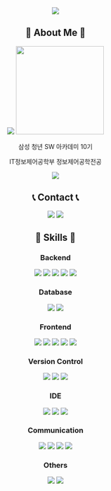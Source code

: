 <div align="center">
    <img src="https://capsule-render.vercel.app/api?type=venom&color=f9c1de&height=200&section=header&text=Hi!%20I'm%20Juyi%20Kim.&fontSize=50&fontColor=383838" />
</div>

<div align="center">
    <h2> 🎈 About Me 🎈</h2>
    <div>
      <img src="https://github-readme-stats.vercel.app/api?username=jjuyii49&show_icons=true&title_color=e0508d&text_color=383838&icon_color=e0508d" />
      <img height="200" src="http://mazassumnida.wtf/api/v2/generate_badge?boj=juyi1004" />
    </div>
    <p>삼성 청년 SW 아카데미 10기</p>
    <p>IT정보제어공학부 정보제어공학전공</p>
    <a href="https://hits.seeyoufarm.com"><img src="https://hits.seeyoufarm.com/api/count/incr/badge.svg?url=https%3A%2F%2Fgithub.com%2Fjjuyii49&count_bg=%23F9C1DE&title_bg=%23E0508D&icon=&icon_color=%23E7E7E7&title=hits&edge_flat=false"/></a>
</div>

<div align="center">
    <h2>📞 Contact 📞</h2>
    <a style="text-decoration-line: none" href="mailto:juyi077@gmail.com">
        <img src="https://img.shields.io/badge/Gmail-ea4335?style=for-the-badge&logo=Gmail&logoColor=white"> 
    </a>
    <a href="https://open.kakao.com/o/snwoYntg">
        <img src="https://img.shields.io/badge/KakaoTalk-fae100?style=for-the-badge&logoColor=black&logo=KakaoTalk"> 
    </a>
</div>

<div align="center">
    <h2>🔨 Skills 🔨</h2>
    <h3>Backend</h3>
    <div>
        <img src="https://img.shields.io/badge/Java-f0931c?style=for-the-badge&logo=java&logoColor=black"> 
        <img src="https://img.shields.io/badge/Spring Boot-6DB33F?style=for-the-badge&logo=spring boot&logoColor=white"> 
        <img src="https://img.shields.io/badge/Spring Data JPA-59666C?style=for-the-badge&logo=hibernate&logoColor=white"> 
        <img src="https://img.shields.io/badge/QueryDSL-0181cb?style=for-the-badge&logo=querydsl&logoColor=white"> 
        <img src="https://img.shields.io/badge/Mybatis-271e1f?style=for-the-badge&logo=mybatis&logoColor=white"> 
    </div>
    <h3>Database</h3>
    <div> 
        <img src="https://img.shields.io/badge/MySQL-4479A1?style=for-the-badge&logo=mysql&logoColor=white">
        <img src="https://img.shields.io/badge/MongoDB-47A248?style=for-the-badge&logo=mongodb&logoColor=white">
    </div>
    <h3>Frontend</h3>
    <div>
        <img src="https://img.shields.io/badge/html5-E34F26?style=for-the-badge&logo=html5&logoColor=white"> 
        <img src="https://img.shields.io/badge/css-1572B6?style=for-the-badge&logo=css3&logoColor=white"> 
        <img src="https://img.shields.io/badge/javascript-F7DF1E?style=for-the-badge&logo=javascript&logoColor=black"> 
        <img src="https://img.shields.io/badge/vue.js-4FC08D?style=for-the-badge&logo=vue.js&logoColor=white"> 
        <img src="https://img.shields.io/badge/bootstrap-7952B3?style=for-the-badge&logo=bootstrap&logoColor=white">
    </div>
    <h3>Version Control</h3>
    <div>
      <img src="https://img.shields.io/badge/git-F05032?style=for-the-badge&logo=git&logoColor=white">
      <img src="https://img.shields.io/badge/gitlab-FC6D26?style=for-the-badge&logo=gitlab&logoColor=white">
      <img src="https://img.shields.io/badge/github-181717?style=for-the-badge&logo=github&logoColor=white">
    </div>
    <h3>IDE</h3>
    <div>
      <img src="https://img.shields.io/badge/intellij idea-000000?style=for-the-badge&logo=intellijidea&logoColor=white">
      <img src="https://img.shields.io/badge/Eclipse IDE-3c2e72?style=for-the-badge&logo=eclipse ide&logoColor=white">
      <img src="https://img.shields.io/badge/Visual Studio Code-007ACC?style=for-the-badge&logo=visualstudiocode&logoColor=white">
    </div>
    <h3>Communication</h3>
    <div>
        <img src="https://img.shields.io/badge/Mattermost-1e325c?style=for-the-badge&logo=mattermost&logoColor=white"> 
        <img src="https://img.shields.io/badge/Notion-f7f6f2?style=for-the-badge&logo=notion&logoColor=black"> 
        <img src="https://img.shields.io/badge/Webex-27b988?style=for-the-badge&logo=webex&logoColor=white"> 
        <img src="https://img.shields.io/badge/Jira-2580f7?style=for-the-badge&logo=jira&logoColor=white">
    </div>
    <h3>Others</h3>
    <div>
        <img src="https://img.shields.io/badge/Redis-DC382D?style=for-the-badge&logo=redis&logoColor=white">
        <img src="https://img.shields.io/badge/Amazon S3-569A31?style=for-the-badge&logo=amazon s3&logoColor=white">
    </div>
</div>
